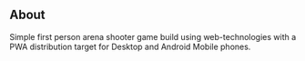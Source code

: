 ## About
Simple first person arena shooter game build using web-technologies with a PWA distribution target for Desktop and Android Mobile phones.
